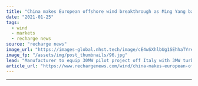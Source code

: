 ```yaml
---
title: "China makes European offshore wind breakthrough as Ming Yang bags first Italian job"
date: "2021-01-25"
tags: 
  - wind
  - markets
  - recharge news
source: "recharge news"
image_url: "https://images-global.nhst.tech/image/cE4wSXhlbUg1SEhhaTYrekt5ei84MUc1Ujg2SzBrUGg4NGFScjAvZllUOD0=/nhst/binary/0cf13810c4a447ec6f9e40beff45f43d"
image_fp: "/assets/img/post_thumbnails/96.jpg"
lead: "Manufacturer to equip 30MW pilot project off Italy with 3MW turbines as it steps into Senvion's shoes"
article_url: "https://www.rechargenews.com/wind/china-makes-european-offshore-wind-breakthrough-as-ming-yang-bags-first-italian-job/2-1-950823"
---
```


---
